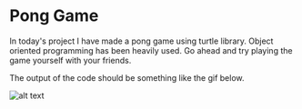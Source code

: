 # Pong Game

In today's project I have made a pong game using turtle library. Object oriented programming has been heavily used.
Go ahead and try playing the game yourself with your friends.

The output of the code should be something like the gif below. 

![alt text](https://mir-s3-cdn-cf.behance.net/project_modules/max_1200/5c19ac47973261.588a58667193c.gif)